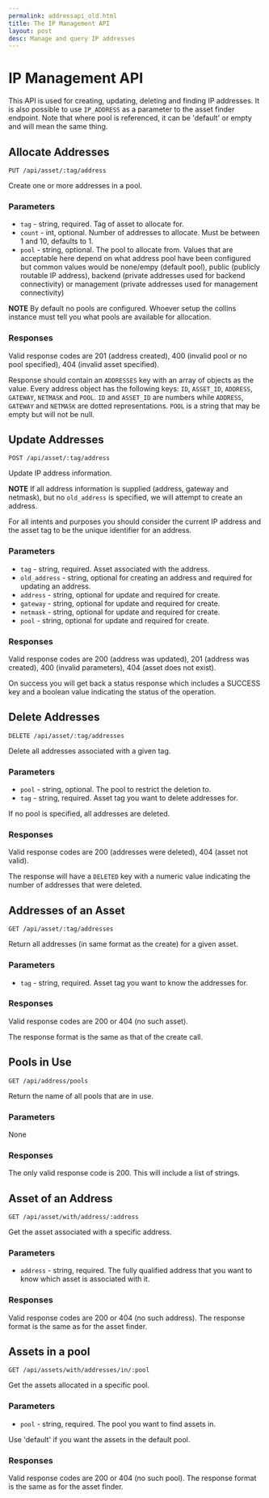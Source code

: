 ```yaml
---
permalink: addressapi_old.html
title: The IP Management API
layout: post
desc: Manage and query IP addresses
---
```


# IP Management API

This API is used for creating, updating, deleting and finding IP addresses. It
is also possible to use `IP_ADDRESS` as a parameter to the asset finder
endpoint. Note that where pool is referenced, it can be 'default' or empty and
will mean the same thing.

## Allocate Addresses

`PUT /api/asset/:tag/address`

Create one or more addresses in a pool.

### Parameters

 * `tag` - string, required. Tag of asset to allocate for.
 * `count` - int, optional. Number of addresses to allocate. Must be between 1 and 10, defaults to 1.
 * `pool` - string, optional. The pool to allocate from. Values that are acceptable here depend on what address pool have been configured but common values would be none/empy (default pool), public (publicly routable IP address), backend (private addresses used for backend connectivity) or management (private addresses used for management connectivity)
 
**NOTE** By default no pools are configured. Whoever setup the collins instance must tell you what pools are available for allocation.

### Responses

Valid response codes are 201 (address created), 400 (invalid
pool or no pool specified), 404 (invalid asset specified).

Response should contain an `ADDRESSES` key with an array of objects
as the value. Every address object has the following keys: `ID`,
`ASSET_ID`, `ADDRESS`, `GATEWAY`, `NETMASK` and `POOL`. `ID` and
`ASSET_ID` are numbers while `ADDRESS`, `GATEWAY` and `NETMASK` are
dotted representations. `POOL` is a string that may be empty but will not be
null.

## Update Addresses

`POST /api/asset/:tag/address`

Update IP address information.

**NOTE** If all address information is supplied (address, gateway and
netmask), but no `old_address` is specified, we will attempt to create an
address.

For all intents and purposes you should consider the current IP address and
the asset tag to be the unique identifier for an address.

### Parameters

 * `tag` - string, required. Asset associated with the address.
 * `old_address` - string, optional for creating an address and required for updating an address.
 * `address` - string, optional for update and required for create.
 * `gateway` - string, optional for update and required for create.
 * `netmask` - string, optional for update and required for create.
 * `pool` - string, optional for update and required for create.

### Responses

Valid response codes are 200 (address was updated), 201 (address was created), 400 (invalid parameters), 404 (asset does not exist).

On success you will get back a status response which includes a SUCCESS key
and a boolean value indicating the status of the operation.

## Delete Addresses

`DELETE /api/asset/:tag/addresses`

Delete all addresses associated with a given tag.

### Parameters

 * `pool` - string, optional. The pool to restrict the deletion to.
 * `tag` - string, required. Asset tag you want to delete addresses for.

If no pool is specified, all addresses are deleted.

### Responses

Valid response codes are 200 (addresses were deleted), 404 (asset not valid).

The response will have a `DELETED` key with a numeric value indicating the
number of addresses that were deleted.

## Addresses of an Asset

`GET /api/asset/:tag/addresses`

Return all addresses (in same format as the create) for a given asset.

### Parameters

 * `tag` - string, required. Asset tag you want to know the addresses for.

### Responses

Valid response codes are 200 or 404 (no such asset).

The response format is the same as that of the create call.

## Pools in Use

`GET /api/address/pools`

Return the name of all pools that are in use.

### Parameters

None

### Responses

The only valid response code is 200. This will include a list of strings.

## Asset of an Address

`GET /api/asset/with/address/:address`

Get the asset associated with a specific address.

### Parameters

 * `address` - string, required. The fully qualified address that you want to know which asset is associated with it.

### Responses

Valid response codes are 200 or 404 (no such address). The response format is
the same as for the asset finder.

## Assets in a pool

`GET /api/assets/with/addresses/in/:pool`

Get the assets allocated in a specific pool.

### Parameters

 * `pool` - string, required. The pool you want to find assets in.

Use 'default' if you want the assets in the default pool.

### Responses

Valid response codes are 200 or 404 (no such pool). The response format is the
same as for the asset finder.
